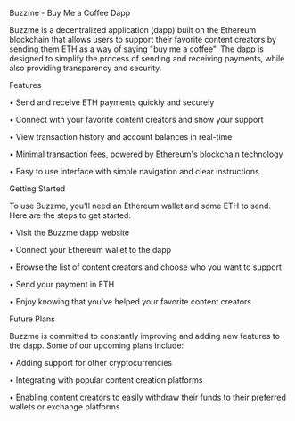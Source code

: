 Buzzme - Buy Me a Coffee Dapp

Buzzme is a decentralized application (dapp) built on the Ethereum blockchain that allows users to support their favorite content creators by sending them ETH as a way of saying "buy me a coffee". The dapp is designed to simplify the process of sending and receiving payments, while also providing transparency and security.

Features

• Send and receive ETH payments quickly and securely

• Connect with your favorite content creators and show your support

• View transaction history and account balances in real-time

• Minimal transaction fees, powered by Ethereum's blockchain technology

• Easy to use interface with simple navigation and clear instructions

Getting Started

To use Buzzme, you'll need an Ethereum wallet and some ETH to send. Here are the steps to get started:

• Visit the Buzzme dapp website

• Connect your Ethereum wallet to the dapp

• Browse the list of content creators and choose who you want to support

• Send your payment in ETH

• Enjoy knowing that you've helped your favorite content creators

Future Plans

Buzzme is committed to constantly improving and adding new features to the dapp. Some of our upcoming plans include:

• Adding support for other cryptocurrencies

• Integrating with popular content creation platforms

• Enabling content creators to easily withdraw their funds to their preferred wallets or exchange platforms

